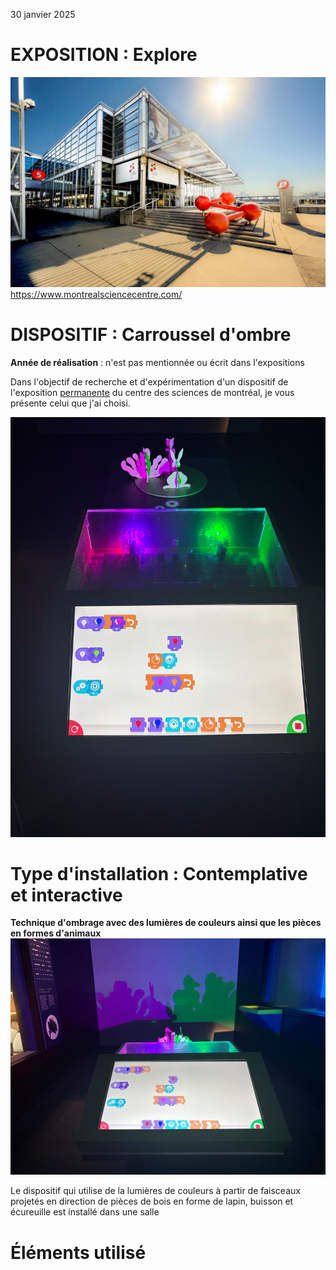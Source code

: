 30 janvier 2025

# **EXPOSITION : Explore**

![photo](img/facade_centre_science.jpg)
https://www.montrealsciencecentre.com/
 

# **DISPOSITIF : Carroussel d'ombre**

**Année de réalisation** : n'est pas mentionnée ou écrit dans l'expositions

Dans l'objectif de recherche et d'expérimentation d'un dispositif de l'exposition <ins>permanente</ins> du centre des sciences de montréal, je vous présente celui que j'ai choisi. 
 
![photo](img/exp_carrousel_dispositif.jpg)

# **Type d'installation** : Contemplative et interactive

**Technique d'ombrage avec des lumières de couleurs ainsi que les pièces en formes d'animaux**
![photo](img/exp_carrousel_dispositif_resultat.jpg)

 
 Le dispositif qui utilise de la lumières de couleurs à partir de faisceaux projetés en direction de pièces de bois en forme de lapin, buisson et écureuille est installé dans une salle  


# **Éléments utilisé**

